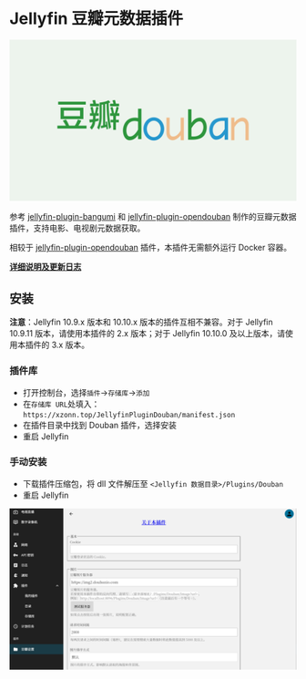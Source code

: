 # Jellyfin 豆瓣元数据插件
![Logo](assets/images/logo.png)

参考 [jellyfin-plugin-bangumi](https://github.com/kookxiang/jellyfin-plugin-bangumi) 和 [jellyfin-plugin-opendouban](https://github.com/caryyu/jellyfin-plugin-opendouban) 制作的豆瓣元数据插件，支持电影、电视剧元数据获取。

相较于 [jellyfin-plugin-opendouban](https://github.com/caryyu/jellyfin-plugin-opendouban) 插件，本插件无需额外运行 Docker 容器。

**[详细说明及更新日志](https://xzonn.top/posts/Jellyfin-Plugin-Douban.html)**

## 安装
**注意**：Jellyfin 10.9.x 版本和 10.10.x 版本的插件互相不兼容。对于 Jellyfin 10.9.11 版本，请使用本插件的 2.x 版本；对于 Jellyfin 10.10.0 及以上版本，请使用本插件的 3.x 版本。

### 插件库
- 打开控制台，选择`插件`→`存储库`→`添加`
- 在`存储库 URL`处填入：`https://xzonn.top/JellyfinPluginDouban/manifest.json`
- 在插件目录中找到 Douban 插件，选择安装
- 重启 Jellyfin

### 手动安装
- 下载插件压缩包，将 dll 文件解压至 `<Jellyfin 数据目录>/Plugins/Douban`
- 重启 Jellyfin

![设置项预览](assets/images/preview.png)
